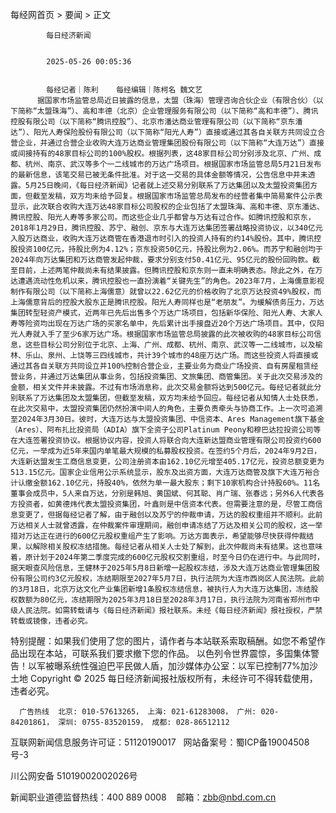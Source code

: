 
每经网首页
        >
        要闻
        >
        正文
      

            每日经济新闻
          

            2025-05-26 00:05:36
          

            每经记者｜陈利    每经编辑｜陈柯名 魏文艺    
          据国家市场监管总局近日披露的信息，太盟（珠海）管理咨询合伙企业（有限合伙）（以下简称“太盟珠海”）、高和丰德（北京）企业管理服务有限公司（以下简称“高和丰德”）、腾讯控股有限公司（以下简称“腾讯控股”）、北京市潘达商业管理有限公司（以下简称“京东潘达”）、阳光人寿保险股份有限公司（以下简称“阳光人寿”）直接或通过其各自关联方共同设立合营企业，并通过合营企业收购大连万达商业管理集团股份有限公司（以下简称“大连万达”）直接或间接持有的48家目标公司的100%股权。根据列表，这48家目标公司分别涉及北京、广州、成都、杭州、南京、武汉等多个一二线城市的万达广场项目。根据国家市场监管总局5月21日发布的最新信息，该笔交易已被无条件批准。对于这一交易的具体金额等情况，公告信息中并未透露。5月25日晚间，《每日经济新闻》记者就上述交易分别联系了万达集团以及太盟投资集团方面，但截至发稿，双方均未给予回复。根据国家市场监管总局发布的经营者集中简易案件公示表显示，此次联合收购大连万达48家目标公司股权的企业包括了太盟珠海、高和丰德、京东潘达、腾讯控股、阳光人寿等多家公司。而这些企业几乎都曾与万达有过合作。如腾讯控股和京东，2018年1月29日，腾讯控股、苏宁、融创、京东与大连万达集团签署战略投资协议，以340亿元入股万达商业，收购大连万达商管在香港退市时引入的投资人持有的约14%股份。其中，腾讯控股投资100亿元，持股比例为4.12%；京东投资50亿元，持股比例为2.06%。而苏宁和融创均于2024年向万达集团和万达商管发起仲裁，要求分别支付50.41亿元、95亿元的股份回购款。截至目前，上述两笔仲裁尚未有结果披露。但腾讯控股和京东则一直未明确表态。除此之外，在万达遭遇流动性危机以来，腾讯控股也一直扮演着“关键先生”的角色。2023年7月，上海儒意影视制作有限公司（以下简称上海儒意）就曾以22.62亿元的价格收购了北京万达投资49%股权，而上海儒意背后的控股大股东正是腾讯控股。阳光人寿同样也是“老朋友”。为缓解债务压力，万达集团转型轻资产模式，近两年已先后出售多个万达广场项目，包括新华保险、阳光人寿、大家人寿等险资均出现在万达广场的买家名单中，先后累计出手接盘近20个万达广场项目。其中，仅阳光人寿就入手了至少6家万达广场。根据国家市场监管总局披露的此次被收购的48家目标公司信息，这些目标公司分别位于北京、上海、广州、成都、杭州、南京、武汉等一二线城市，以及榆林、乐山、泉州、上饶等三四线城市，共计39个城市的48座万达广场。而这些投资人将直接或通过其各自关联方共同设立并100%控制合营企业，主要业务为商业广场投资、自有房屋租赁经营业务，并通过万达集团从事业务，包括投资集团、文旅集团、商管集团。关于此次交易涉及的金额，相关文件并未披露。不过有市场消息称，此次交易金额将达到500亿元。每经记者就此分别联系了万达集团及太盟集团，但截至发稿，双方均未给予回应。每经记者从知情人士处获悉，在此次交易中，太盟投资集团仍然扮演中间人的角色，主要负责牵头与协商工作。上一次可追溯至2024年3月30日。彼时，大连万达与太盟投资集团、中信资本、Ares Management旗下基金（Ares）、阿布扎比投资局（ADIA）旗下全资子公司Platinum Peony和穆巴达拉投资公司等在大连签署投资协议。根据协议内容，投资人将联合向大连新达盟商业管理有限公司投资约600亿元，一举成为近5年来国内单笔最大规模的私募股权投资。在签约5个月后，2024年9月2日，大连新达盟发生工商信息变更，公司注册资本由162.10亿元增至405.17亿元，投资总额变更为513.15亿元。国家企业信用公示系统显示，股东及出资方面，大连万达商管及旗下大连万裕合计认缴金额162.10亿元，持股40%，依然为单一最大股东；剩下10家机构合计持股60%。11名董事会成员中，5人来自万达，分别是韩旭、黄国斌、何其聪、肖广瑞、张春远；另外6人代表各方投资者，如黄德炜代表太盟投资集团，叶鑫则是中信资本代表。但需要注意的是，尽管工商信息变更了，但据每经记者了解，由于融创以及苏宁的仲裁申请，万达的股权重组并不顺利。此前万达相关人士就曾透露，在仲裁案件审理期间，融创申请冻结了万达及相关公司的股权，这一举措对万达正在进行的600亿元股权重组产生了影响。万达方面表示，希望能够尽快获得仲裁结果，以解除相关股权冻结措施。每经记者从相关人士处了解到，此次仲裁尚未有结果。这也意味着，原计划于2024年第二季度完成的600亿元股权交割重组，时至今日仍在进行中。与此同时，据天眼查风险信息，王健林于2025年5月8日新增一起股权冻结，涉及大连万达商业管理集团股份有限公司约3亿元股权，冻结期限至2027年5月7日，执行法院为大连市西岗区人民法院。此前的3月18日，北京万达文化产业集团新增1条股权冻结信息，被执行人为大连万达集团，冻结股权数额为80亿元，冻结期限为2025年3月18日至2028年3月17日，执行法院为河南省郑州市中级人民法院。如需转载请与《每日经济新闻》报社联系。未经《每日经济新闻》报社授权，严禁转载或镜像，违者必究。
特别提醒：如果我们使用了您的图片，请作者与本站联系索取稿酬。如您不希望作品出现在本站，可联系我们要求撤下您的作品。
    以色列令世界震惊，多国集体警告！以军被曝系统性强迫巴平民做人盾，加沙媒体办公室：以军已控制77%加沙土地
      Copyright © 2025 每日经济新闻报社版权所有，未经许可不得转载使用，违者必究。
    
      广告热线  北京: 010-57613265， 上海: 021-61283008， 广州: 020-84201861， 深圳: 0755-83520159， 成都: 028-86512112
    
互联网新闻信息服务许可证：51120190017  
网站备案号：蜀ICP备19004508号-3  

川公网安备 51019002002026号
        

新闻职业道德监督热线：400 889 0008     邮箱：zbb@nbd.com.cn
